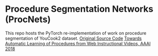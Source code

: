 # Procedure Segmentation Networks (ProcNets)
This repo hosts the PyTorch re-implementation of work on procedure segmentation of YouCook2 dataset. [Original Source Code](https://github.com/LuoweiZhou/ProcNets-YouCook2)
[Towards Automatic Learning of Procedures from Web Instructional Videos, AAAI 2018](https://arxiv.org/abs/1703.09788)
